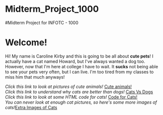 # Midterm_Project_1000
#Midterm Project for INFOTC - 1000

<h1>Welcome!</h1>

Hi! My name is Caroline Kirby and this is going to be all about **cute pets**! I actually have a cat named Howard, but I've always wanted a dog too. However, now that I'm here at college I have to wait. It **sucks** not being able to see your pets very often, but I can live. I'm too tired from my classes to miss him that much anyways! 

*Click this link to look at pictures of cute animals!* [Cute animals!](cute_animals.md)<br>
*Click this link to understand why cats are better than dogs!* [Cats Vs Dogs](cats_vs_dogs.md)<br>
*Click this link to look at some HTML code for cats!* [Code for Cats!](code_for_cats.md)<br>
*You can never look at enough cat pictures, so here's some more images of cats!*[Extra Images of Cats](more_images_of_cats.md)
